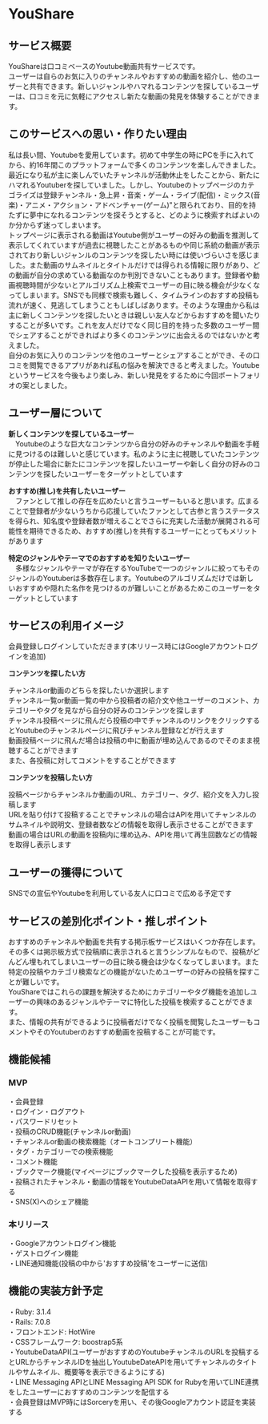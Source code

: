 # YouShare  

## サービス概要  

YouShareは口コミベースのYoutube動画共有サービスです。  
ユーザーは自らのお気に入りのチャンネルやおすすめの動画を紹介し、他のユーザーと共有できます。新しいジャンルやハマれるコンテンツを探しているユーザーは、口コミを元に気軽にアクセスし新たな動画の発見を体験することができます。  
  
  
## このサービスへの思い・作りたい理由  
  
私は長い間、Youtubeを愛用しています。初めて中学生の時にPCを手に入れてから、約16年間このプラットフォームで多くのコンテンツを楽しんできました。  
最近になり私が主に楽しんでいたチャンネルが活動休止をしたことから、新たにハマれるYoutuberを探していました。しかし、Youtubeのトップページのカテゴライズは登録チャンネル・急上昇・音楽・ゲーム・ライブ(配信)・ミックス(音楽)・アニメ・アクション・アドベンチャー(ゲーム)"と限られており、目的を持たずに夢中になれるコンテンツを探そうとすると、どのように検索すればよいのか分からず迷ってしまいます。  
トップページに表示される動画はYoutube側がユーザーの好みの動画を推測して表示してくれていますが過去に視聴したことがあるものや同じ系統の動画が表示されており新しいジャンルのコンテンツを探したい時には使いづらいさを感じました。また動画のサムネイルとタイトルだけでは得られる情報に限りがあり、どの動画が自分の求めている動画なのか判別できないこともあります。登録者や動画視聴時間が少ないとアルゴリズム上検索でユーザーの目に映る機会が少なくなってしまいます。SNSでも同様で検索も難しく、タイムラインのおすすめ投稿も流れが速く、見逃してしまうこともしばしばあります。そのような理由から私は主に新しくコンテンツを探したいときは親しい友人などからおすすめを聞いたりすることが多いです。これを友人だけでなく同じ目的を持った多数のユーザー間でシェアすることができればより多くのコンテンツに出会えるのではないかと考えました。  
自分のお気に入りのコンテンツを他のユーザーとシェアすることができ、その口コミを閲覧できるアプリがあれば私の悩みを解決できると考えました。Youtubeというサービスを今後もより楽しみ、新しい発見をするために今回ポートフォリオの案としました。  
  
  
## ユーザー層について  
  
**新しくコンテンツを探しているユーザー**  
　Youtubeのような巨大なコンテンツから自分の好みのチャンネルや動画を手軽に見つけるのは難しいと感じています。私のように主に視聴していたコンテンツが停止した場合に新たにコンテンツを探したいユーザーや新しく自分の好みのコンテンツを探したいユーザーをターゲットとしています  

**おすすめ(推し)を共有したいユーザー**  
　ファンとして推しの存在を広めたいと言うユーザーもいると思います。広まることで登録者が少ないうちから応援していたファンとして古参と言うステータスを得られ、知名度や登録者数が増えることでさらに充実した活動が展開される可能性を期待できるため、おすすめ(推し)を共有するユーザーにとってもメリットがあります  

**特定のジャンルやテーマでのおすすめを知りたいユーザー**  
　多様なジャンルやテーマが存在するYouTubeで一つのジャンルに絞ってもそのジャンルのYoutuberは多数存在します。Youtubeのアルゴリズムだけでは新しいおすすめや隠れた名作を見つけるのが難しいことがあるためこのユーザーをターゲットとしています  


## サービスの利用イメージ  

会員登録しログインしていただきます(本リリース時にはGoogleアカウントログインを追加)  

**コンテンツを探したい方**  
  
チャンネルor動画のどちらを探したいか選択します  
チャンネル一覧or動画一覧の中から投稿者の紹介文や他ユーザーのコメント、カテゴリーやタグを見ながら自分の好みのコンテンツを探します  
チャンネル投稿ページに飛んだら投稿の中でチャンネルのリンクをクリックするとYoutubeのチャンネルページに飛びチャンネル登録などが行えます  
動画投稿ページに飛んだ場合は投稿の中に動画が埋め込んであるのでそのまま視聴することができます  
また、各投稿に対してコメントをすることができます  

**コンテンツを投稿したい方**  
  
投稿ページからチャンネルか動画のURL、カテゴリー、タグ、紹介文を入力し投稿します  
URLを貼り付けて投稿することでチャンネルの場合はAPIを用いてチャンネルのサムネイルや説明文、登録者数などの情報を取得し表示させることができます  
動画の場合はURLの動画を投稿内に埋め込み、APIを用いて再生回数などの情報を取得し表示します  

 
## ユーザーの獲得について  
  
SNSでの宣伝やYoutubeを利用している友人に口コミで広める予定です  

## サービスの差別化ポイント・推しポイント  
  
おすすめのチャンネルや動画を共有する掲示板サービスはいくつか存在します。  
その多くは掲示板方式で投稿順に表示されると言うシンプルなもので、投稿がどんどん埋もれてしまいユーザーの目に映る機会は少なくなってしまいます。また特定の投稿やカテゴリ検索などの機能がないためユーザーの好みの投稿を探すことが難しいです。  
YouShareではこれらの課題を解決するためにカテゴリーやタグ機能を追加しユーザーの興味のあるジャンルやテーマに特化した投稿を検索することができます。  
また、情報の共有ができるように投稿者だけでなく投稿を閲覧したユーザーもコメントやそのYoutuberのおすすめ動画を投稿することが可能です。  


## 機能候補  

### MVP  
・会員登録  
・ログイン・ログアウト  
・パスワードリセット  
・投稿のCRUD機能(チャンネルor動画)  
・チャンネルor動画の検索機能（オートコンプリート機能）  
・タグ・カテゴリーでの検索機能  
・コメント機能  
・ブックマーク機能(マイページにブックマークした投稿を表示するため)  
・投稿されたチャンネル・動画の情報をYoutubeDataAPIを用いて情報を取得する  
・SNS(X)へのシェア機能  

### 本リリース  
・Googleアカウントログイン機能  
・ゲストログイン機能  
・LINE通知機能(投稿の中から'おすすめ投稿'をユーザーに送信)  


## 機能の実装方針予定  

・Ruby: 3.1.4  
・Rails: 7.0.8  
・フロントエンド: HotWire  
・CSSフレームワーク: boostrap5系  
・YoutubeDataAPI(ユーザーがおすすめのYoutubeチャンネルのURLを投稿するとURLからチャンネルIDを抽出しYoutubeDateAPIを用いてチャンネルのタイトルやサムネイル、概要等を表示できるようにする)  
・LINE Messaging APIとLINE Messaging API SDK for Rubyを用いてLINE連携をしたユーザーにおすすめのコンテンツを配信する  
・会員登録はMVP時にはSorceryを用い、その後Googleアカウント認証を実装する  